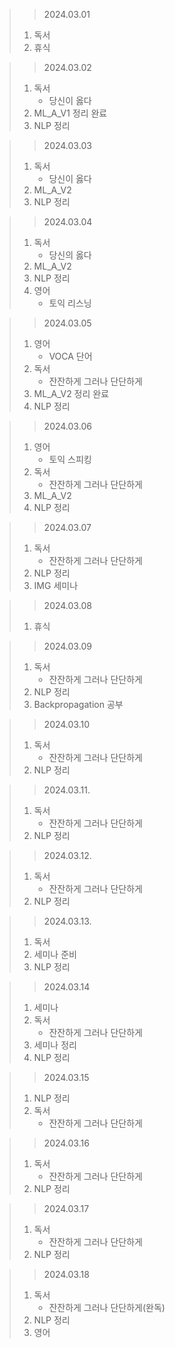 > > 2024.03.01
> 1. 독서
> 2. 휴식

> > 2024.03.02
> 1. 독서
>    - 당신이 옳다
> 2. ML_A_V1 정리 완료
> 3. NLP 정리

> > 2024.03.03
> 1. 독서
>    - 당신이 옳다
> 2. ML_A_V2
> 3. NLP 정리

> > 2024.03.04
> 1. 독서
>    - 당신의 옳다
> 2. ML_A_V2
> 3. NLP 정리
> 4. 영어
>    - 토익 리스닝

> > 2024.03.05
> 1. 영어
>    - VOCA 단어
> 2. 독서
>    - 잔잔하게 그러나 단단하게
> 3. ML_A_V2 정리 완료
> 4. NLP 정리

> > 2024.03.06
> 1. 영어
>    - 토익 스피킹
> 2. 독서
>    - 잔잔하게 그러나 단단하게
> 3. ML_A_V2
> 4. NLP 정리

> > 2024.03.07
> 1. 독서
>    - 잔잔하게 그러나 단단하게
> 2. NLP 정리
> 3. IMG 세미나

> > 2024.03.08
> 1. 휴식

> > 2024.03.09
> 1. 독서
>    - 잔잔하게 그러나 단단하게
> 2. NLP 정리
> 3. Backpropagation 공부

> > 2024.03.10
> 1. 독서
>    - 잔잔하게 그러나 단단하게
> 2. NLP 정리

> > 2024.03.11.
> 1. 독서
>    - 잔잔하게 그러나 단단하게
> 2. NLP 정리

> > 2024.03.12.
> 1. 독서
>    - 잔잔하게 그러나 단단하게
> 2. NLP 정리

> > 2024.03.13.
> 1. 독서
> 2. 세미나 준비
> 3. NLP 정리

> > 2024.03.14
> 1. 세미나
> 2. 독서
>    - 잔잔하게 그러나 단단하게
> 3. 세미나 정리
> 4. NLP 정리

> > 2024.03.15
> 1. NLP 정리
> 2. 독서
>    - 잔잔하게 그러나 단단하게

> > 2024.03.16
> 1. 독서
>    - 잔잔하게 그러나 단단하게
> 2. NLP 정리

> > 2024.03.17
> 1. 독서
>    - 잔잔하게 그러나 단단하게
> 2. NLP 정리

> > 2024.03.18
> 1. 독서
>    - 잔잔하게 그러나 단단하게(완독)
> 2. NLP 정리
> 3. 영어
